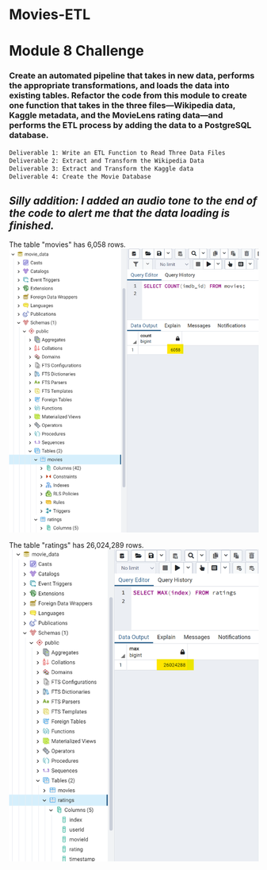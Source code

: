 # Movies-ETL

# Module 8 Challenge

### Create an automated pipeline that takes in new data, performs the appropriate transformations, and loads the data into existing tables. Refactor the code from this module to create one function that takes in the three files—Wikipedia data, Kaggle metadata, and the MovieLens rating data—and performs the ETL process by adding the data to a PostgreSQL database.

    Deliverable 1: Write an ETL Function to Read Three Data Files
    Deliverable 2: Extract and Transform the Wikipedia Data
    Deliverable 3: Extract and Transform the Kaggle data
    Deliverable 4: Create the Movie Database

## *Silly addition: I added an audio tone to the end of the code to alert me that the data loading is finished.*

The table "movies" has 6,058 rows.
![movies_query](Resources/movies_query.png)

The table "ratings" has 26,024,289 rows.
![movies_query](Resources/ratings_query.png)
